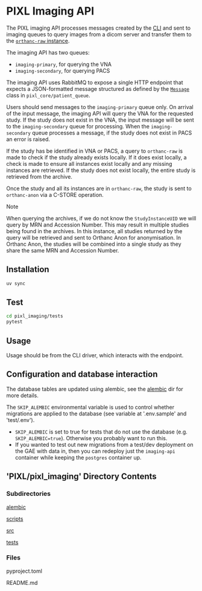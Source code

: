 # PIXL Imaging API

The PIXL imaging API processes messages created by the [CLI](../cli/README.md) and sent to imaging queues
to query images from a dicom server and transfer them to the [`orthanc-raw` instance](../orthanc/orthanc-raw/README.md).

The imaging API has two queues:

- `imaging-primary`, for querying the VNA
- `imaging-secondary`, for querying PACS

The imaging API uses RabbitMQ to expose a single HTTP endpoint that expects a JSON-formatted message structured as
defined by the [`Message`](../pixl_core/src/core/patient_queue/message.py) class in `pixl_core/patient_queue`.

Users should send messages to the `imaging-primary` queue only. On arrival of the input message, the imaging API
will query the VNA for the requested study. If the study does not exist in the VNA, the input message will be sent
to the `imaging-secondary` queue for processing. When the `imaging-secondary` queue processes a message, if the
study does not exist in PACS an error is raised.

If the study has be identified in VNA or PACS, a query to `orthanc-raw` is made to check if the study already
exists locally. If it does exist locally, a check is made to ensure all instances exist locally and any missing
instances are retrieved. If the study does not exist locally, the entire study is retrieved from the archive.

Once the study and all its instances are in `orthanc-raw`, the study is sent to `orthanc-anon` via a C-STORE
operation.

>[!NOTE]  
> When querying the archives, if we do not know the `StudyInstanceUID` we will query by MRN and Accession Number.
> This may result in multiple studies being found in the archives. In this instance, all studies returned by the
> query will be retrieved and sent to Orthanc Anon for anonymisation. In Orthanc Anon, the studies will be combined
> into a single study as they share the same MRN and Accession Number.

## Installation

```bash
uv sync
```

## Test

```bash
cd pixl_imaging/tests
pytest
```

## Usage

Usage should be from the CLI driver, which interacts with the endpoint.


## Configuration and database interaction

The database tables are updated using alembic, see the [alembic](alembic) dir for more details.

The `SKIP_ALEMBIC` environmental variable is used to control whether migrations are applied to the database (see variable at '.env.sample' and 'test/.env').

- `SKIP_ALEMBIC` is set to true for tests that do not use the database (e.g. `SKIP_ALEMBIC=true`). Otherwise you probably want to run this.
- If you wanted to test out new migrations from a test/dev deployment on the GAE with data in,
  then you can redeploy just the `imaging-api` container while keeping the `postgres` container up. 

## 'PIXL/pixl_imaging' Directory Contents

### Subdirectories

[alembic](./alembic/README.md)

[scripts](./scripts/README.md)

[src](./src/README.md)

[tests](./tests/README.md)

### Files

pyproject.toml

README.md

